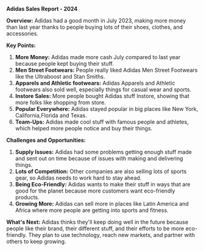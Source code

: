 **Adidas Sales Report - 2024**

**Overview:**
Adidas had a good month in July 2023, making more money than last year thanks to people buying lots of their shoes, clothes, and accessories.

**Key Points:**
1. **More Money:** Adidas made more cash July compared to last year because people kept buying their stuff.
2. **Men Street Footwears:** People really liked Adidas Men Street Footwears like the Ultraboost and Stan Smiths.
3. **Apparels and Athletic footwears:** Adidas Apparels and Athletic footwears also sold well, especially things for casual wear and sports.
4. **Instore Sales:** More people bought Adidas stuff Instore, showing that more folks like shopping from store.
5. **Popular Everywhere:** Adidas stayed popular in big places like New York, California,Florida and Texas.
6. **Team-Ups:** Adidas made cool stuff with famous people and athletes, which helped more people notice and buy their things.

**Challenges and Opportunities:**
1. **Supply Issues:** Adidas had some problems getting enough stuff made and sent out on time because of issues with making and delivering things.
2. **Lots of Competition:** Other companies are also selling lots of sports gear, so Adidas needs to work hard to stay ahead.
3. **Being Eco-Friendly:** Adidas wants to make their stuff in ways that are good for the planet because more customers want eco-friendly products.
4. **Growing More:** Adidas can sell more in places like Latin America and Africa where more people are getting into sports and fitness.

**What's Next:**
Adidas thinks they'll keep doing well in the future because people like their brand, their different stuff, and their efforts to be more eco-friendly. They plan to use technology, reach new markets, and partner with others to keep growing.
